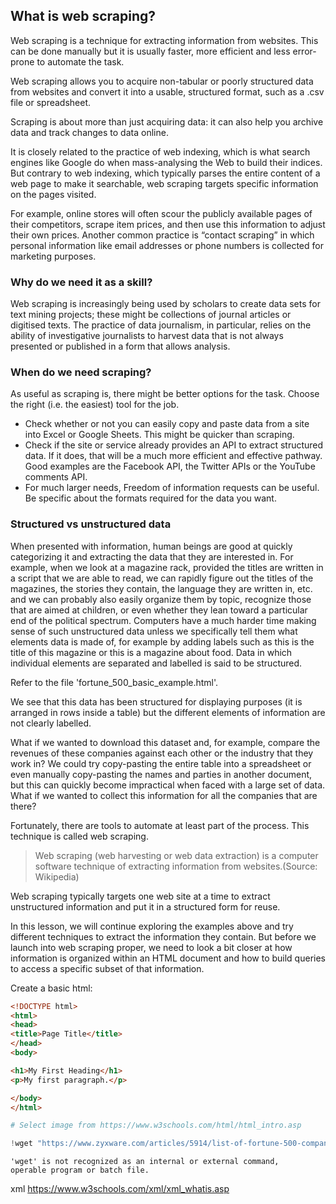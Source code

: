 
## What is web scraping?

Web scraping is a technique for extracting information from websites. This can be done manually but it is usually faster, more efficient and less error-prone to automate the task.

Web scraping allows you to acquire non-tabular or poorly structured data from websites and convert it into a usable, structured format, such as a .csv file or spreadsheet.

Scraping is about more than just acquiring data: it can also help you archive data and track changes to data online.

It is closely related to the practice of web indexing, which is what search engines like Google do when mass-analysing the Web to build their indices. But contrary to web indexing, which typically parses the entire content of a web page to make it searchable, web scraping targets specific information on the pages visited.

For example, online stores will often scour the publicly available pages of their competitors, scrape item prices, and then use this information to adjust their own prices. Another common practice is “contact scraping” in which personal information like email addresses or phone numbers is collected for marketing purposes.

### Why do we need it as a skill?
Web scraping is increasingly being used by scholars to create data sets for text mining projects; these might be collections of journal articles or digitised texts. The practice of data journalism, in particular, relies on the ability of investigative journalists to harvest data that is not always presented or published in a form that allows analysis.

### When do we need scraping?

As useful as scraping is, there might be better options for the task. Choose the right (i.e. the easiest) tool for the job.

- Check whether or not you can easily copy and paste data from a site into Excel or Google Sheets. This might be quicker than scraping.
- Check if the site or service already provides an API to extract structured data. If it does, that will be a much more efficient and effective pathway. Good examples are the Facebook API, the Twitter APIs or the YouTube comments API.
- For much larger needs, Freedom of information requests can be useful. Be specific about the formats required for the data you want.


### Structured vs unstructured data

When presented with information, human beings are good at quickly categorizing it and extracting the data that they are interested in. For example, when we look at a magazine rack, provided the titles are written in a script that we are able to read, we can rapidly figure out the titles of the magazines, the stories they contain, the language they are written in, etc. and we can probably also easily organize them by topic, recognize those that are aimed at children, or even whether they lean toward a particular end of the political spectrum. Computers have a much harder time making sense of such unstructured data unless we specifically tell them what elements data is made of, for example by adding labels such as this is the title of this magazine or this is a magazine about food. Data in which individual elements are separated and labelled is said to be structured.

Refer to the file 'fortune_500_basic_example.html'.

<!--
<thead>
    <tr>
        <th>Rank</th>
        <th>Company</th>
        <th>Website</th>
    </tr>
</thead>
<tbody>
    <tr>
        <td>1</td>
        <td>Walmart</td>
        <td><a href="http://www.stock.walmart.com">http://www.stock.walmart.com</a></td>
    </tr>
    <tr>
        <td>2</td>
        <td>Exxon Mobil</td>
        <td><a href="http://www.exxonmobil.com">http://www.exxonmobil.com</a></td>
    (...)
    </tr>
    <tr>
        <td>500</td>
        <td>Cintas</td>
        <td><a href="http://www.cintas.com">http://www.cintas.com</a></td>
    </tr>
</tbody>
-->

We see that this data has been structured for displaying purposes (it is arranged in rows inside a table) but the different elements of information are not clearly labelled.

What if we wanted to download this dataset and, for example, compare the revenues of these companies against each other or the industry that they work in? We could try copy-pasting the entire table into a spreadsheet or even manually copy-pasting the names and parties in another document, but this can quickly become impractical when faced with a large set of data. What if we wanted to collect this information for all the companies that are there?

Fortunately, there are tools to automate at least part of the process. This technique is called web scraping.

> Web scraping (web harvesting or web data extraction) is a computer software technique of extracting information from websites.(Source: Wikipedia)

Web scraping typically targets one web site at a time to extract unstructured information and put it in a structured form for reuse.

In this lesson, we will continue exploring the examples above and try different techniques to extract the information they contain. But before we launch into web scraping proper, we need to look a bit closer at how information is organized within an HTML document and how to build queries to access a specific subset of that information.

Create a basic html:
```html
<!DOCTYPE html>
<html>
<head>
<title>Page Title</title>
</head>
<body>

<h1>My First Heading</h1>
<p>My first paragraph.</p>

</body>
</html>
```


```python
# Select image from https://www.w3schools.com/html/html_intro.asp
```


```python
!wget "https://www.zyxware.com/articles/5914/list-of-fortune-500-companies-and-their-websites-2018"
```

    'wget' is not recognized as an internal or external command,
    operable program or batch file.
    

xml https://www.w3schools.com/xml/xml_whatis.asp
